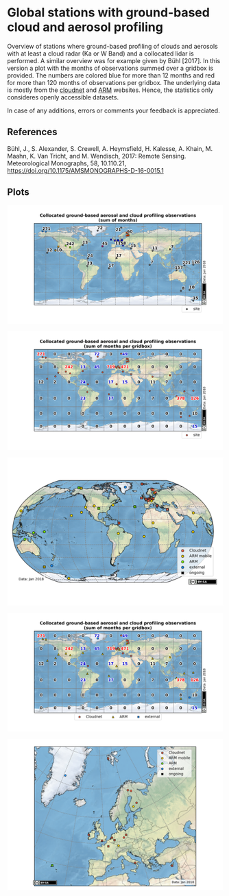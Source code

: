 # Global stations with ground-based cloud and aerosol profiling

Overview of stations where ground-based profiling of clouds and aerosols with at least a cloud radar (Ka or W Band) and a collocated lidar is performed.
A similar overview was for example given by Bühl [2017]. In this version a plot with the months of observations summed over a gridbox is provided.
The numbers are colored blue for more than 12 months and red for more than 120 months of observations per gridbox.
The underlying data is mostly from the [cloudnet](http://cloudnet.fmi.fi/) and [ARM](https://www.arm.gov/) websites. Hence, the statistics only consideres openly accessible datasets.

In case of any additions, errors or comments your feedback is appreciated.

## References
 Bühl, J., S. Alexander, S. Crewell, A. Heymsfield, H. Kalesse, A. Khain, M. Maahn, K. Van Tricht, and M. Wendisch, 2017: Remote Sensing. Meteorological Monographs, 58, 10.110.21, https://doi.org/10.1175/AMSMONOGRAPHS-D-16-0015.1


## Plots
![](map_profiling_observations_month_sum_cluster.png)

![](map_profiling_observations_month_sum.png)

![](map_sites_world.png)

![](map_profiling_observations_month_sum_network.png)

![](map_sites_europe.png)

